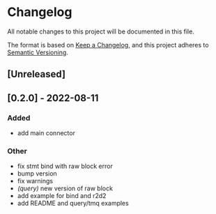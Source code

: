 # Changelog
All notable changes to this project will be documented in this file.

The format is based on [Keep a Changelog](https://keepachangelog.com/en/1.0.0/),
and this project adheres to [Semantic Versioning](https://semver.org/spec/v2.0.0.html).

## [Unreleased]

## [0.2.0] - 2022-08-11

### Added
- add main connector

### Other
- fix stmt bind with raw block error
- bump version
- fix warnings
- *(query)* new version of raw block
- add example for bind and r2d2
- add README and query/tmq examples
